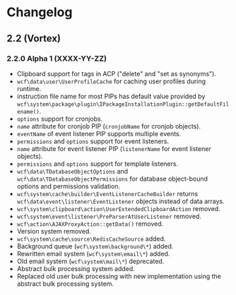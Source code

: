 # Changelog

## 2.2 (Vortex)

### 2.2.0 Alpha 1 (XXXX-YY-ZZ)

* Clipboard support for tags in ACP ("delete" and "set as synonyms").
* `wcf\data\user\UserProfileCache` for caching user profiles during runtime.
* instruction file name for most PIPs has default value provided by `wcf\system\package\plugin\IPackageInstallationPlugin::getDefaultFilename()`.
* `options` support for cronjobs.
* `name` attribute for cronjob PIP (`cronjobName` for cronjob objects).
* `eventName` of event listener PIP supports multiple events.
* `permissions` and `options` support for event listeners.
* `name` attribute for event listener PIP (`listenerName` for event listener objects).
* `permissions` and `options` support for template listeners.
* `wcf\data\TDatabaseObjectOptions` and `wcf\data\TDatabaseObjectPermissions` for database object-bound options and permissions validation.
* `wcf\system\cache\builder\EventListenerCacheBuilder` returns `wcf\data\event\listener\EventListener` objects instead of data arrays.
* `wcf\system\clipboard\action\UserExtendedClipboardAction` removed.
* `wcf\system\event\listener\PreParserAtUserListener` removed.
* `wcf\action\AJAXProxyAction::getData()` removed.
* Version system removed.
* `wcf\system\cache\source\RedisCacheSource` added.
* Background queue (`wcf\system\background\*`) added.
* Rewritten email system (`wcf\system\email\*`) added.
* Old email system (`wcf\system\mail\*`) deprecated.
* Abstract bulk processing system added.
* Replaced old user bulk processing with new implementation using the abstract bulk processing system.
